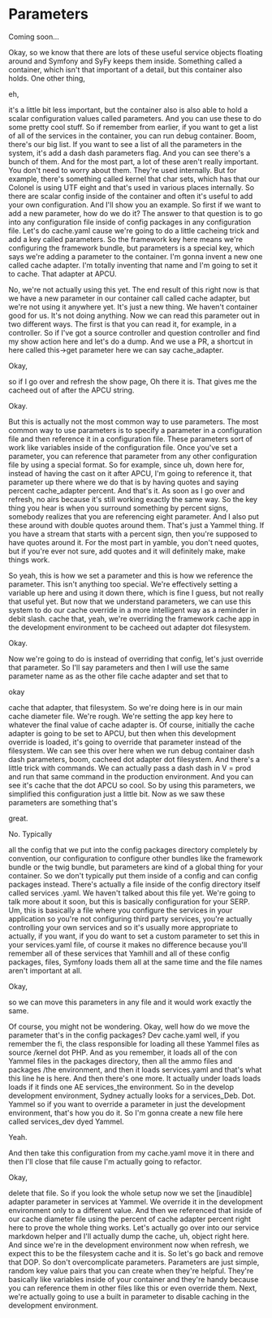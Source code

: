 # Parameters

Coming soon...

Okay, so we know that there are lots of these useful service objects floating around
and Symfony and SyFy keeps them inside. Something called a container, which isn't
that important of a detail, but this container also holds. One other thing,

eh,

it's a little bit less important, but the container also is also able to hold a
scalar configuration values called parameters. And you can use these to do some
pretty cool stuff. So if remember from earlier, if you want to get a list of all of
the services in the container, you can run debug container. Boom, there's our big
list. If you want to see a list of all the parameters in the system, it's add a dash
dash parameters flag. And you can see there's a bunch of them. And for the most part,
a lot of these aren't really important. You don't need to worry about them. They're
used internally. But for example, there's something called kernel that char sets,
which has that our Colonel is using UTF eight and that's used in various places
internally. So there are scalar config inside of the container and often it's useful
to add your own configuration. And I'll show you an example. So first if we want to
add a new parameter, how do we do it? The answer to that question is to go into any
configuration file inside of config packages in any configuration file. Let's do
cache.yaml cause we're going to do a little cacheing trick and add a key called
parameters. So the framework key here means we're configuring the framework bundle,
but parameters is a special key, which says we're adding a parameter to the
container. I'm gonna invent a new one called cache adapter. I'm totally inventing
that name and I'm going to set it to cache. That adapter at APCU.

No, we're not actually using this yet. The end result of this right now is that we
have a new parameter in our container call called cache adapter, but we're not using
it anywhere yet. It's just a new thing. We haven't container good for us. It's not
doing anything. Now we can read this parameter out in two different ways. The first
is that you can read it, for example, in a controller. So if I've got a source
controller and question controller and find my show action here and let's do a dump.
And we use a PR, a shortcut in here called this->get parameter here we can say
cache_adapter.

Okay,

so if I go over and refresh the show page, Oh there it is. That gives me the cacheed
out of after the APCU string.

Okay.

But this is actually not the most common way to use parameters. The most common way
to use parameters is to specify a parameter in a configuration file and then
reference it in a configuration file. These parameters sort of work like variables
inside of the configuration file. Once you've set a parameter, you can reference that
parameter from any other configuration file by using a special format. So for
example, since uh, down here for, instead of having the cast on it after APCU, I'm
going to reference it, that parameter up there where we do that is by having quotes
and saying percent cache_adapter percent. And that's it. As soon as I go over and
refresh, no airs because it's still working exactly the same way. So the key thing
you hear is when you surround something by percent signs, somebody realizes that you
are referencing eight parameter. And I also put these around with double quotes
around them. That's just a Yammel thing. If you have a stream that starts with a
percent sign, then you're supposed to have quotes around it. For the most part in
yamble, you don't need quotes, but if you're ever not sure, add quotes and it will
definitely make, make things work.

So yeah, this is how we set a parameter and this is how we reference the parameter.
This isn't anything too special. We're effectively setting a variable up here and
using it down there, which is fine I guess, but not really that useful yet. But now
that we understand parameters, we can use this system to do our cache override in a
more intelligent way as a reminder in debit slash. cache that, yeah, we're overriding
the framework cache app in the development environment to be cacheed out adapter dot
filesystem.

Okay.

Now we're going to do is instead of overriding that config, let's just override that
parameter. So I'll say parameters and then I will use the same parameter name as as
the other file cache adapter and set that to

okay

cache that adapter, that filesystem. So we're doing here is in our main cache
diameter file. We're rough. We're setting the app key here to whatever the final
value of cache adapter is. Of course, initially the cache adapter is going to be set
to APCU, but then when this development override is loaded, it's going to override
that parameter instead of the filesystem. We can see this over here when we run debug
container dash dash parameters, boom, cacheed dot adapter dot filesystem. And there's
a little trick with commands. We can actually pass a dash dash in V = prod and run
that same command in the production environment. And you can see it's cache that the
dot APCU so cool. So by using this parameters, we simplified this configuration just
a little bit. Now as we saw these parameters are something that's

great.

No. Typically

all the config that we put into the config packages directory completely by
convention, our configuration to configure other bundles like the framework bundle or
the twig bundle, but parameters are kind of a global thing for your container. So we
don't typically put them inside of a config and can config packages instead. There's
actually a file inside of the config directory itself called services .yaml. We
haven't talked about this file yet. We're going to talk more about it soon, but this
is basically configuration for your SERP. Um, this is basically a file where you
configure the services in your application so you're not configuring third party
services, you're actually controlling your own services and so it's usually more
appropriate to actually, if you want, if you do want to set a custom parameter to set
this in your services.yaml file, of course it makes no difference because you'll
remember all of these services that Yamhill and all of these config packages, files,
Symfony loads them all at the same time and the file names aren't important at all.

Okay,

so we can move this parameters in any file and it would work exactly the same.

Of course, you might not be wondering. Okay, well how do we move the parameter that's
in the config packages? Dev cache.yaml well, if you remember the fi, the class
responsible for loading all these Yammel files as source /kernel dot PHP. And as you
remember, it loads all of the con Yammel files in the packages directory, then all
the ammo files and packages /the environment, and then it loads services.yaml and
that's what this line he is here. And then there's one more. It actually under loads
loads loads if it finds one AE services_the environment. So in the develop
development environment, Sydney actually looks for a services_Deb. Dot. Yammel so if
you want to override a parameter in just the development environment, that's how you
do it. So I'm gonna create a new file here called services_dev dyed Yammel.

Yeah.

And then take this configuration from my cache.yaml move it in there and then I'll
close that file cause I'm actually going to refactor.

Okay,

delete that file. So if you look the whole setup now we set the [inaudible] adapter
parameter in services at Yammel. We override it in the development environment only
to a different value. And then we referenced that inside of our cache diameter file
using the percent of cache adapter percent right here to prove the whole thing works.
Let's actually go over into our service markdown helper and I'll actually dump the
cache, uh, object right here. And since we're in the development environment now when
refresh, we expect this to be the filesystem cache and it is. So let's go back and
remove that DOP. So don't overcomplicate parameters. Parameters are just simple,
random key value pairs that you can create when they're helpful. They're basically
like variables inside of your container and they're handy because you can reference
them in other files like this or even override them. Next, we're actually going to
use a built in parameter to disable caching in the development environment.

